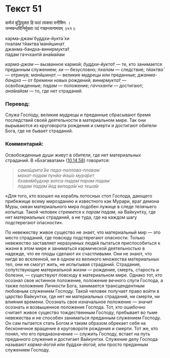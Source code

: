 # Текст 51

कर्मजं बुद्धियुक्ता हि फलं त्यक्त्वा मनीषिणः ।  
जन्मबन्धविनिर्मुक्ताः पदं गच्छन्त्यनामयम् ॥५१॥

карма-джам̇ буддхи-йукта̄ хи  
пхалам̇ тйактва̄ манӣшин̣ат̣  
джанма-бандха-винирмукта̄т̣  
падам̇ гаччхантй ана̄майам

_карма-джам_ — вызванное кармой; _буддхи-йукта̄т̣_ — те, кто занимается преданным служением; _хи_ — безусловно; _пхалам_ — следствие; _тйактва̄_ — отринув; _манӣшин̣ат̣_ — великие мудрецы или преданные; _джанма-бандха_ — от бремени новых рождений; _винирмукта̄т̣_ — освобожденные; _падам_ — положение; _гаччханти_ — достигают; _ана̄майам_ — то, где нет страданий.

### Перевод:

Служа Господу, великие мудрецы и преданные сбрасывают бремя последствий своей деятельности в материальном мире. Так они вырываются из круговорота рождения и смерти и достигают обители Бога, где не бывает страданий.

### Комментарий:

Освобожденные души живут в обители, где нет материальных страданий. В «Бхагаватам» ([10.14.58](#)) говорится:

> _сама̄шрита̄ йе пада-паллава-плавам̇  
> махат-падам̇ пун̣йа-йаш́о мура̄рет̣  
> бхава̄мбудхир ватса-падам̇ парам̇ падам̇  
> падам̇ падам̇ йад випада̄м̇ на теша̄м_

«Для того, кто взошел на корабль лотосных стоп Господа, дающего прибежище всему мирозданию и известного как Мурари, враг демона Муры, океан материального мира подобен лужице в следе телячьего копытца. Такой человек стремится к _парам̇ падам,_ на Вайкунтху, где нет материальных страданий, а не туда, где на каждом шагу подстерегают опасности».

По невежеству живое существо не знает, что материальный мир — это место страданий, где повсюду подстерегают опасности. Только невежество заставляет неразумных людей пытаться приспособиться к жизни в этом мире и заниматься кармической деятельностью в надежде, что ее плоды сделают их счастливыми. Они не знают, что нигде во вселенной, ни в одном из великого множества материальных тел, они не смогут жить, не испытывая страданий. Страдания, сопутствующие материальной жизни — рождение, смерть, старость и болезни, — существуют повсюду в материальном мире. Однако тот, кто осознал свое истинное положение, положение вечного слуги Господа, а также положение Личности Бога, занимается трансцендентным любовным служением Господу. Такой человек получает право войти в царство Вайкунтхи, где нет ни материальных страданий, ни смерти, ни влияния времени. Осознать свое изначальное положение — значит осознать и возвышенное положение Господа. Тот, кто ошибочно считает живое существо тождественным Господу, пребывает во тьме невежества и не способен заниматься преданным служением Господу. Он сам пытается стать Богом и таким образом обрекает себя на бесконечное вращение в круговороте рождения и смерти. Тот же, кто понял, что его предназначение — служить Господу, встает на путь преданного служения и достигает Вайкунтхи. Служение делу Господа называют _карма-йогой_ или _буддхи-йогой,_ или просто преданным служением Господу.